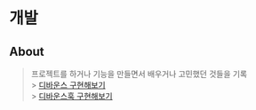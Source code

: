 # 개발

## About

> 프로젝트를 하거나 기능을 만들면서 배우거나 고민했던 것들을 기록<br/> > [디바운스 구현해보기](https://github.com/Pyotato/fe_study/blob/main/dev/debounce.md)<br/> > [디바운스훅 구현해보기](https://github.com/Pyotato/fe_study/blob/main/dev/useDebounce.md)
